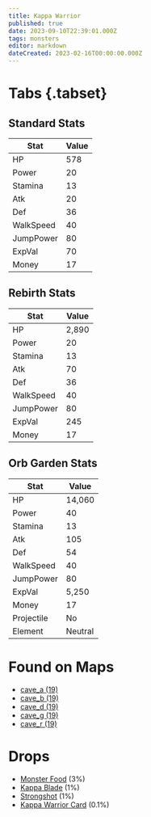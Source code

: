 ```yaml
---
title: Kappa Warrior
published: true
date: 2023-09-10T22:39:01.000Z
tags: monsters
editor: markdown
dateCreated: 2023-02-16T00:00:00.000Z
---
```


# Tabs {.tabset}

## Standard Stats

|Stat|Value|
|-|-|
|HP|578|
|Power|20|
|Stamina|13|
|Atk|20|
|Def|36|
|WalkSpeed|40|
|JumpPower|80|
|ExpVal|70|
|Money|17|
## Rebirth Stats

|Stat|Value|
|-|-|
|HP|2,890|
|Power|20|
|Stamina|13|
|Atk|70|
|Def|36|
|WalkSpeed|40|
|JumpPower|80|
|ExpVal|245|
|Money|17|
## Orb Garden Stats

|Stat|Value|
|-|-|
|HP|14,060|
|Power|40|
|Stamina|13|
|Atk|105|
|Def|54|
|WalkSpeed|40|
|JumpPower|80|
|ExpVal|5,250|
|Money|17|
|Projectile|No|
|Element|Neutral|

# Found on Maps
 * [cave_a (19)](/maps/cave_a)
 * [cave_b (19)](/maps/cave_b)
 * [cave_d (19)](/maps/cave_d)
 * [cave_g (19)](/maps/cave_g)
 * [cave_r (19)](/maps/cave_r)

# Drops
 * [Monster Food](/items/monster-food) (3%)
 * [Kappa Blade](/items/kappa-blade) (1%)
 * [Strongshot](/items/strongshot) (1%)
 * [Kappa Warrior Card](/items/kappa-warrior-card) (0.1%)
